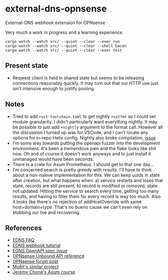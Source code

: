 # external-dns-opnsense

External-DNS webhook extension for OPNsense

Very much a work in progress and a learning experience.

```
cargo watch --watch src/ --quiet --clear --exec run
cargo watch --watch src/ --quiet --clear --shell bacon
cargo watch --watch src/ --quiet --clear --exec test
```

## Present state

- Reqwest client is held in shared state but seems to be releasing connections reasonably quickly.
  It may turn out that our HTTP use just isn't intensive enough to justify pooling.

## Notes

- Tried to add `rust-toolchain.toml` to get nightly `rustfmt` so I could set module granularity.
  I didn't particularly want everything nightly.
  It may be possible to just add `+nightly` argument to the format call.
  However all the discussion I turned up was for VSCode,
  and I can't locate any options for in-repo Helix config.
  Nightly also broke compilation,
  [issue](https://github.com/tokio-rs/axum/issues/2407)
- I'm some way towards putting the openapi fuzzer into the development environment.
  It's been a tremendous pain and the flake looks like shit now.
  Oh and of course it doesn't work anyways and to just install it unmanaged would have been seconds.
- There is a crate for Axum Prometheus.
  I should get to that one day...
- I'm concerned search is pretty greedy with results.
  I'll have to think about a non-naieve implementation for this.
  We can keep uuids in state after creation, but what happens when:
  a) service restarts and loses that state, records are still present,
  b) record is modified or removed, state not updated.
  Hitting the service to search every time, getting too many results, and having to filter them
  for every record is way too much.
  Also it looks like there's no rejection of addHostOverride with same host+domain+type.
  That's no bueno cause we can't even rely on stubbing our toe and recovering.

## References

- [EDNS FAQ](https://github.com/kubernetes-sigs/external-dns/blob/master/docs/faq.md)
- [EDNS webhook tutorial](https://github.com/kubernetes-sigs/external-dns/blob/master/docs/tutorials/webhook-provider.md)
- [EDNS OpenAPI spec issue](https://github.com/kubernetes-sigs/external-dns/issues/4138)
- [OPNsense Unbound API reference](https://docs.opnsense.org/development/api/core/unbound.html)
- [OPNsense forum post](https://forum.opnsense.org/index.php?topic=25823.0)
- [Mo8it's similar project](https://codeberg.org/mo8it/git-webhook-client/src/commit/61bcd61399570fdb67a535cd47ee7a19445f6360)
- [Jeremy Chone's Axum course](https://github.com/jeremychone-channel/rust-axum-course)

